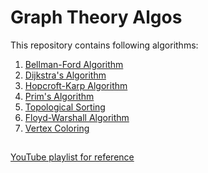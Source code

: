 # Graph Theory Algos
 
 This repository contains following algorithms:
 
 1. [Bellman-Ford Algorithm](/bellmanFord.py)
 2. [Dijkstra's Algorithm](/dijkstra.py)
 3. [Hopcroft-Karp Algorithm](/hopcroft_karp.cpp)
 4. [Prim's Algorithm](/prim.py)
 5. [Topological Sorting](/topologicalSort.py)
 6. [Floyd-Warshall Algorithm](/floydWarshall.py)
 7. [Vertex Coloring](/vertex_coloring.py)


##

[YouTube playlist for reference](https://youtube.com/playlist?list=PLEAYkSg4uSQ1YxqcmBjCdK9oX1m-JDEx2)
